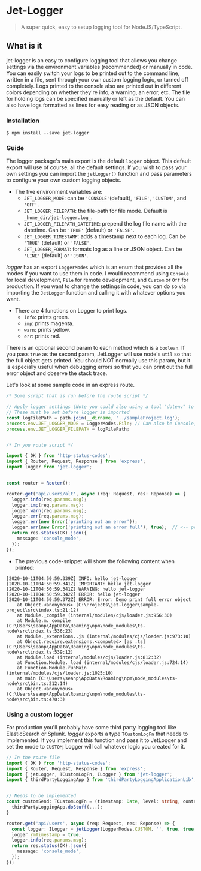 # Jet-Logger

> A super quick, easy to setup logging tool for NodeJS/TypeScript.


## What is it
jet-logger is an easy to configure logging tool that allows you change settings via the environment variables (recommended) or manually in code. You can easily switch your logs to be printed out to the command line, written in a file, sent through your own custom logging logic, or turned off completely. Logs printed to the console also are printed out in different colors depending on whether they're info, a warning, an error, etc. The file for holding logs can be specified manually or left as the default. You can also have logs formatted as lines for easy reading or as JSON objects.
<br/>

### Installation
```batch
$ npm install --save jet-logger
```

### Guide
The logger package's main export is the default `logger` object. This default export will use of course, all the default settings. If you wish to pass your own settings you can import the `jetLogger()` function and pass parameters to configure your own custom logging objects.

- The five environment variables are:
  - `JET_LOGGER_MODE`: can be `'CONSOLE'`(default), `'FILE'`, `'CUSTOM'`, and `'OFF'`.
  - `JET_LOGGER_FILEPATH`: the file-path for file mode. Default is `_home_dir/jet-logger.log_`.
  - `JET_LOGGER_FILEPATH_DATETIME`: prepend the log file name with the datetime. Can be `'TRUE'` (default) or `'FALSE'`.
  - `JET_LOGGER_TIMESTAMP`: adds a timestamp next to each log. Can be `'TRUE'` (default) or `'FALSE'`.
  - `JET_LOGGER_FORMAT`: formats log as a line or JSON object. Can be `'LINE'` (default) or `'JSON'`.

_logger_ has an export `LoggerModes` which is an enum that provides all the modes if you want to use them in code. I would recommend using `Console` for local development, `File` for remote development, and `Custom` or `Off` for production. If you want to change the settings in code, you can do so via importing the `JetLogger` function and calling it with whatever options you want.
<br>

- There are 4 functions on Logger to print logs.
  - `info`: prints green.
  - `imp`: prints magenta. 
  - `warn`: prints yellow.
  - `err`: prints red.

There is an optional second param to each method which is a `boolean`. If you pass `true` as the second param, JetLogger will use node's `util` so that the full object gets printed. You should NOT normally use this param, but it is especially useful when debugging errors so that you can print out the full error object and observe the stack trace.<br>

Let's look at some sample code in an express route.


````typescript
/* Some script that is run before the route script */

// Apply logger settings (Note you could also using a tool "dotenv" to set env variables)
// These must be set before logger is imported
const logFilePath = path.join(__dirname, '../sampleProject.log');
process.env.JET_LOGGER_MODE = LoggerModes.File; // Can also be Console, Custom, or Off
process.env.JET_LOGGER_FILEPATH = logFilePath;


/* In you route script */

import { OK } from 'http-status-codes';
import { Router, Request, Response } from 'express';
import logger from 'jet-logger';


const router = Router();

router.get('api/users/alt', async (req: Request, res: Reponse) => {
  logger.info(req.params.msg);
  logger.imp(req.params.msg);
  logger.warn(req.params.msg);
  logger.err(req.params.msg);
  logger.err(new Error('printing out an error'));
  logger.err(new Error('printing out an error full'), true);  // <-- print the full Error object
  return res.status(OK).json({
    message: 'console_mode',
  });
});
````


- The previous code-snippet will  show the following content when printed:
````
[2020-10-11T04:50:59.339Z] INFO: hello jet-logger
[2020-10-11T04:50:59.341Z] IMPORTANT: hello jet-logger
[2020-10-11T04:50:59.341Z] WARNING: hello jet-logger
[2020-10-11T04:50:59.342Z] ERROR: hello jet-logger
[2020-10-11T04:50:59.372Z] ERROR: Error: Demo print full error object
    at Object.<anonymous> (C:\Projects\jet-logger\sample-project\src\index.ts:21:12)
    at Module._compile (internal/modules/cjs/loader.js:956:30)
    at Module.m._compile (C:\Users\seanp\AppData\Roaming\npm\node_modules\ts-node\src\index.ts:536:23)
    at Module._extensions..js (internal/modules/cjs/loader.js:973:10)
    at Object.require.extensions.<computed> [as .ts] (C:\Users\seanp\AppData\Roaming\npm\node_modules\ts-node\src\index.ts:539:12)
    at Module.load (internal/modules/cjs/loader.js:812:32)
    at Function.Module._load (internal/modules/cjs/loader.js:724:14)
    at Function.Module.runMain (internal/modules/cjs/loader.js:1025:10)
    at main (C:\Users\seanp\AppData\Roaming\npm\node_modules\ts-node\src\bin.ts:212:14)
    at Object.<anonymous> (C:\Users\seanp\AppData\Roaming\npm\node_modules\ts-node\src\bin.ts:470:3)
````


### Using a custom logger 
For production you'll probably have some third party logging tool like ElasticSearch or Splunk. _logger_ exports a type `TCustomLogFn` that needs to implemented. If you implement this function and pass it to JetLogger and set the mode to `CUSTOM`, Logger will call whatever logic you created for it.


````typescript
// In the route file
import { OK } from 'http-status-codes';
import { Router, Request, Response } from 'express';
import { jetLogger, TCustomLogFn, ILogger } from 'jet-logger';
import { thirdPartyLoggingApp } from 'thirdPartyLoggingApplicationLib';


// Needs to be implemented
const customSend: TCustomLogFn = (timestamp: Date, level: string, content: any) => {
  thirdPartyLoggingApp.doStuff(...);
}

router.get('api/users', async (req: Request, res: Reponse) => {
  const logger: ILogger = jetLogger(LoggerModes.CUSTOM, '', true, true, undefined, customSend);
  logger.rmTimestamp = true;
  logger.info(req.params.msg);
  return res.status(OK).json({
    message: 'console_mode',
  });
});
````
